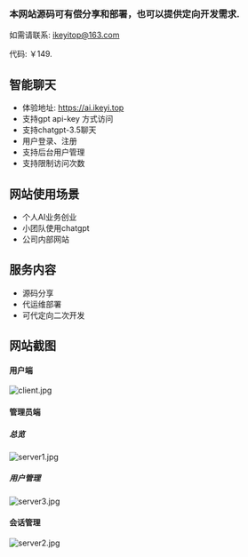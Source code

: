 ### 本网站源码可有偿分享和部署，也可以提供定向开发需求.

如需请联系: ikeyitop@163.com

代码: ￥149.

## 智能聊天

- 体验地址: https://ai.ikeyi.top
- 支持gpt api-key 方式访问
- 支持chatgpt-3.5聊天
- 用户登录、注册
- 支持后台用户管理
- 支持限制访问次数

## 网站使用场景

- 个人AI业务创业
- 小团队使用chatgpt
- 公司内部网站

## 服务内容

- 源码分享
- 代运维部署
- 可代定向二次开发

## 网站截图

#### 用户端

![client.jpg](https://pic.peo.pw/a/2023/05/18/6465fe1e7801e.jpg)

#### 管理员端

##### 总览
![server1.jpg](https://pic.peo.pw/a/2023/05/18/6465fe1bb066f.jpg)

##### 用户管理

![server3.jpg](https://pic.peo.pw/a/2023/05/18/6465fe1b7e801.jpg)

#### 会话管理

![server2.jpg](https://pic.peo.pw/a/2023/05/18/6465fe1b7e5de.jpg)

